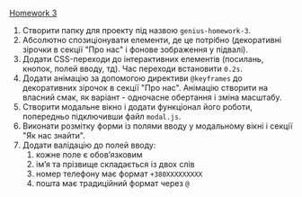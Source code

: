 [Homework 3](https://agarkovsergey.github.io/genius-homework-3/)

1. Створити папку для проекту під назвою `genius-homework-3`.
2. Абсолютно спозиціонувати елементи, де це потрібно (декоративні зірочки в секції "Про нас" і фонове зображення у
   підвалі).
3. Додати CSS-переходи до інтерактивних елементів (посилань, кнопок, полей вводу, тд). Час переходи встановити `0.2s`.
4. Додати анімацію за допомогою директиви `@keyframes` до декоративних зірочок в секції "Про нас". Анімацію створити на
   власний смак, як варіант - одночасне обертання і зміна масштабу.
5. Створити модальне вікно і додати функціонал його роботи, попередньо підключивши файл `modal.js`.
6. Виконати розмітку форми із полями вводу у модальному вікні і секції "Як нас знайти".
7. Додати валідацію до полей вводу:
   1. кожне поле є обовʼязковим
   2. імʼя та прізвище складається із двох слів
   3. номер телефону має формат `+380ХХХХХХХХХ`
   4. пошта має традиційний формат через `@`
